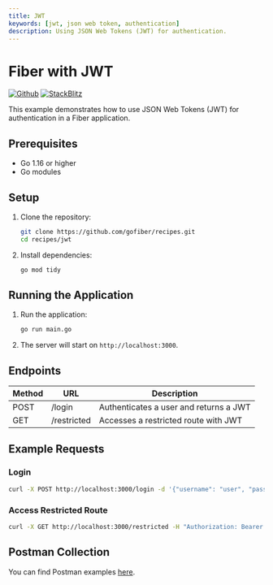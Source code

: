 ```yaml
---
title: JWT
keywords: [jwt, json web token, authentication]
description: Using JSON Web Tokens (JWT) for authentication.
---
```


# Fiber with JWT

[![Github](https://img.shields.io/static/v1?label=&message=Github&color=2ea44f&style=for-the-badge&logo=github)](https://github.com/gofiber/recipes/tree/master/jwt) [![StackBlitz](https://img.shields.io/static/v1?label=&message=StackBlitz&color=2ea44f&style=for-the-badge&logo=StackBlitz)](https://stackblitz.com/github/gofiber/recipes/tree/master/jwt)

This example demonstrates how to use JSON Web Tokens (JWT) for authentication in a Fiber application.

## Prerequisites

- Go 1.16 or higher
- Go modules

## Setup

1. Clone the repository:
    ```sh
    git clone https://github.com/gofiber/recipes.git
    cd recipes/jwt
    ```

2. Install dependencies:
    ```sh
    go mod tidy
    ```

## Running the Application

1. Run the application:
    ```sh
    go run main.go
    ```

2. The server will start on `http://localhost:3000`.

## Endpoints

| Method | URL           | Description                |
| ------ | ------------- | -------------------------- |
| POST   | /login        | Authenticates a user and returns a JWT |
| GET    | /restricted   | Accesses a restricted route with JWT   |

## Example Requests

### Login
```sh
curl -X POST http://localhost:3000/login -d '{"username": "user", "password": "pass"}' -H "Content-Type: application/json"
```

### Access Restricted Route
```sh
curl -X GET http://localhost:3000/restricted -H "Authorization: Bearer <your_jwt_token>"
```

## Postman Collection

You can find Postman examples [here](https://www.getpostman.com/collections/0e83876e0f2a0c8ecd70).
